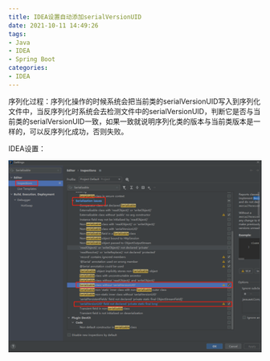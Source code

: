 ```yaml
---
title: IDEA设置自动添加serialVersionUID
date: 2021-10-11 14:49:26
tags:
- Java
- IDEA
- Spring Boot
categories: 
- IDEA
---
```

序列化过程：序列化操作的时候系统会把当前类的serialVersionUID写入到序列化文件中，当反序列化时系统会去检测文件中的serialVersionUID，判断它是否与当前类的serialVersionUID一致，如果一致就说明序列化类的版本与当前类版本是一样的，可以反序列化成功，否则失败。

IDEA设置：

![微信截图_20211011150411.png](/img/微信截图_20211011150411.png)
